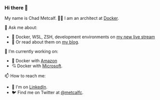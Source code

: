 ### Hi there 👋

My name is Chad Metcalf. 👨‍💻 I am an architect at [Docker](https://github.com/docker).

💬 Ask me about:
  - 🐳 Docker, WSL, ZSH, development environments on [my new live stream](https://www.youtube.com/channel/UCPd-CsHejljSrwC2o2AaB5Q) 
  - 📓 Or read about them on [my blog](https://justademo.net).
  
🔭 I’m currently working on:
  - 💖 Docker with [Amazon](https://github.com/docker/ecs-plugin)
  - 💘 Docker with [Microsoft](https://github.com/docker/aci-integration-beta).

📫 How to reach me:
  - 🏢 I'm on [LinkedIn](https://www.linkedin.com/in/chadmetcalf/).
  - 🐦 Find me on Twitter at [@metcalfc](https://twitter.com/metcalfc).
  
<!--
**metcalfc/metcalfc** is a ✨ _special_ ✨ repository because its `README.md` (this file) appears on your GitHub profile.

Here are some ideas to get you started:

- 🔭 I’m currently working on ...
- 🌱 I’m currently learning ...
- 👯 I’m looking to collaborate on ...
- 🤔 I’m looking for help with ...
- 💬 Ask me about ...
-  ...
- 😄 Pronouns: ...
- ⚡ Fun fact: ...
-->
